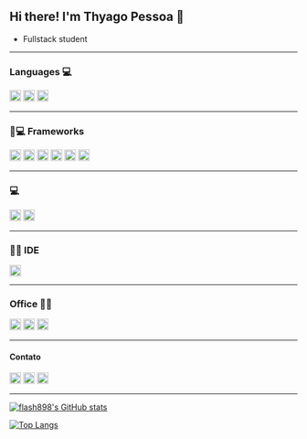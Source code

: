 ## Hi there! I'm Thyago Pessoa 👋

  - Fullstack student 
<!--
**flash898/flash898** is a ✨ _special_ ✨ repository because its `README.md` (this file) appears on your GitHub profile.
-->

--- 
### Languages 💻

<img height="20" src="https://img.shields.io/badge/HTML5-E34F26?style=for-the-badge&logo=html5&logoColor=white">
<img height="20" src="https://img.shields.io/badge/CSS3-1572B6?style=for-the-badge&logo=css3&logoColor=white">
<img height="20" src="https://img.shields.io/badge/JavaScript-323330?style=for-the-badge&logo=javascript&logoColor=F7DF1E">

--- 

### 🚀💻 Frameworks

<img height="20" src="https://img.shields.io/badge/npm-CB3837?style=for-the-badge&logo=npm&logoColor=white">
<img height="20" src="https://img.shields.io/badge/React-20232A?style=for-the-badge&logo=react&logoColor=61DAFB">
<img height="20" src="https://img.shields.io/badge/Bootstrap-563D7C?style=for-the-badge&logo=bootstrap&logoColor=white">
<img height="20" src="https://img.shields.io/badge/Redux-593D88?style=for-the-badge&logo=redux&logoColor=white">
<img height="20" src="https://img.shields.io/badge/React_Router-CA4245?style=for-the-badge&logo=react-router&logoColor=white">
<img height="20" src="https://img.shields.io/badge/Git-F05032?style=for-the-badge&logo=git&logoColor=white">

--- 

### 💻

<img height="20" src="https://img.shields.io/badge/Ubuntu-E95420?style=for-the-badge&logo=ubuntu&logoColor=white">
<img height="20" src="https://img.shields.io/badge/Windows-0078D6?style=for-the-badge&logo=windows&logoColor=white">

--- 

### 👩‍💻 IDE

<img height="20" src="https://img.shields.io/badge/Visual_Studio_Code-0078D4?style=for-the-badge&logo=visual%20studio%20code&logoColor=white">

--- 

### Office 👩‍💻

<img height="20" src="https://img.shields.io/badge/Microsoft_Office-D83B01?style=for-the-badge&logo=microsoft-office&logoColor=white">
<img height="20" src="https://img.shields.io/badge/Trello-0052CC?style=for-the-badge&logo=trello&logoColor=white">
<img height="20" src="https://img.shields.io/badge/LibreOffice-18A303?style=for-the-badge&logo=LibreOffice&logoColor=white">

--- 

####  Contato

<img height="20" src="https://img.shields.io/badge/LinkedIn-0077B5?style=for-the-badge&logo=linkedin&logoColor=white">
<img height="20" src="https://img.shields.io/badge/Instagram-E4405F?style=for-the-badge&logo=instagram&logoColor=white">
<img height="20" src="https://img.shields.io/badge/GitHub-100000?style=for-the-badge&logo=github&logoColor=white">

---

[![flash898's GitHub stats](https://github-readme-stats.vercel.app/api?username=flash898&theme=gradient)](https://github.com/flash898/github-readme-stats)

[![Top Langs](https://github-readme-stats.vercel.app/api/top-langs/?username=flash898&layout=compact)](https://github.com/flash898/github-readme-stats)




